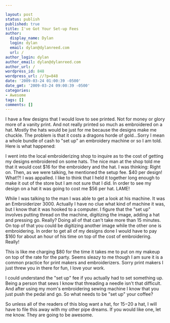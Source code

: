 ```yaml
---

layout: post
status: publish
published: true
title: I've Got Your Set-up Fees
author:
  display_name: Dylan
  login: dylan
  email: dylan@dylanreed.com
  url: /
author_login: dylan
author_email: dylan@dylanreed.com
author_url: /
wordpress_id: 848
wordpress_url: //?p=848
date: '2009-03-24 01:00:39 -0500'
date_gmt: '2009-03-24 09:00:39 -0500'
categories:
- Awesome
tags: []
comments: []
---
```


I have a few designs that I would love to see printed. Not for money or glory more of a vanity print. And not really printed so much as embroidered on a hat. Mostly the hats would be just for me because the designs make me chuckle. The problem is that it costs a dragons horde of gold…Sorry I mean a whole bundle of cash to "set up" an embroidery machine or so I am told. Here is what happened:

I went into the local embroiderizing shop to inquire as to the cost of getting my designs embroidered on some hats. The nice man at the shop told me that it would cost $16 for the embroidery and the hat. I was thinking: Right on. Then, as we were talking, he mentioned the setup fee. $40 per design! What!?! I was appalled. I like to think that I held it together long enough to make it out of the store but I am not sure that I did. In order to see my design on a hat it was going to cost me $56 per hat. LAME!

While I was talking to the man I was able to get a look at his machine. It was an Embroiderizer 3000. Actually I have no clue what kind of machine it was, but I know that it was hooked to a computer. I figure that the "set up" involves putting thread on the machine, digitizing the image, adding a hat and pressing go. Really? Doing all of that can't take more than 15 minutes. On top of that you could be digitizing another image while the other one is embroidering. In order to get all of my designs done I would have to pay $160 for about an hour of his time on top of the cost of embroidering. Really!

This is like me charging $80 for the time it takes me to put on my makeup on top of the rate for the party. Seems sleazy to me though I am sure it is a common practice for print makers and embroiderizers. Sorry print makers I just threw you in there for fun, I love your work.

I could understand the "set up" fee if you actually had to set something up. Being a person that sews I know that threading a needle isn't that difficult. And after using my mom's embroidering sewing machine I know that you just push the pedal and go. So what needs to be "set up" your coffee?

So unless all of the readers of this blog want a hat, for $15-$20 a hat, I will have to file this away with my other pipe dreams. If you would like one, let me know. They are going to be awesome. 
